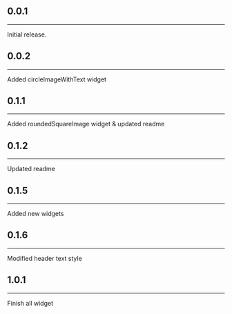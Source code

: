 ## 0.0.1
___
Initial release.

## 0.0.2
___
Added circleImageWithText widget

## 0.1.1
___
Added roundedSquareImage widget & updated readme

## 0.1.2
___
Updated readme

## 0.1.5
___
Added new widgets

## 0.1.6
___
Modified header text style

## 1.0.1
___
Finish all widget